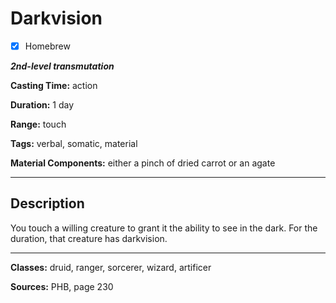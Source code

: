 # Darkvision

- [x] Homebrew

***2nd-level transmutation***

**Casting Time:** action

**Duration:** 1 day

**Range:** touch

**Tags:** verbal, somatic, material

**Material Components:** either a pinch of dried carrot or an agate

---

## Description
You touch a willing creature to grant it the ability to see in the dark. For the duration, that creature has darkvision.

---

**Classes:** druid, ranger, sorcerer, wizard, artificer

**Sources:** PHB, page 230
